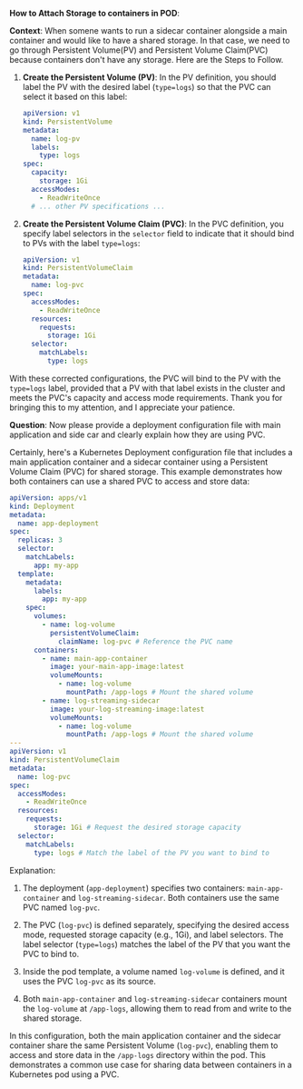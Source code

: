 **How to Attach Storage to containers in POD**:

**Context**: When somene wants to run a sidecar container alongside a main container and would like to have a shared storage. In that case, we need to go through 
Persistent Volume(PV) and Persistent Volume Claim(PVC) because containers don't have any storage.
Here are the Steps to Follow.

1. **Create the Persistent Volume (PV)**: In the PV definition, you should label the PV with the desired label (`type=logs`) so that the PVC can select it based on this label:

   ```yaml
   apiVersion: v1
   kind: PersistentVolume
   metadata:
     name: log-pv
     labels:
       type: logs
   spec:
     capacity:
       storage: 1Gi
     accessModes:
       - ReadWriteOnce
     # ... other PV specifications ...
   ```

2. **Create the Persistent Volume Claim (PVC)**: In the PVC definition, you specify label selectors in the `selector` field to indicate that it should bind to PVs with the label `type=logs`:

   ```yaml
   apiVersion: v1
   kind: PersistentVolumeClaim
   metadata:
     name: log-pvc
   spec:
     accessModes:
       - ReadWriteOnce
     resources:
       requests:
         storage: 1Gi
     selector:
       matchLabels:
         type: logs
   ```

With these corrected configurations, the PVC will bind to the PV with the `type=logs` label, provided that a PV with that label exists in the cluster and meets the PVC's capacity and access mode requirements. Thank you for bringing this to my attention, and I appreciate your patience.

**Question**: Now please provide a deployment configuration file with main application and side car and clearly explain how they are using PVC.

Certainly, here's a Kubernetes Deployment configuration file that includes a main application container and a sidecar container using a Persistent Volume Claim (PVC) for shared storage. This example demonstrates how both containers can use a shared PVC to access and store data:

```yaml
apiVersion: apps/v1
kind: Deployment
metadata:
  name: app-deployment
spec:
  replicas: 3
  selector:
    matchLabels:
      app: my-app
  template:
    metadata:
      labels:
        app: my-app
    spec:
      volumes:
        - name: log-volume
          persistentVolumeClaim:
            claimName: log-pvc # Reference the PVC name
      containers:
        - name: main-app-container
          image: your-main-app-image:latest
          volumeMounts:
            - name: log-volume
              mountPath: /app-logs # Mount the shared volume
        - name: log-streaming-sidecar
          image: your-log-streaming-image:latest
          volumeMounts:
            - name: log-volume
              mountPath: /app-logs # Mount the shared volume
---
apiVersion: v1
kind: PersistentVolumeClaim
metadata:
  name: log-pvc
spec:
  accessModes:
    - ReadWriteOnce
  resources:
    requests:
      storage: 1Gi # Request the desired storage capacity
  selector:
    matchLabels:
      type: logs # Match the label of the PV you want to bind to
```

Explanation:

1. The deployment (`app-deployment`) specifies two containers: `main-app-container` and `log-streaming-sidecar`. Both containers use the same PVC named `log-pvc`.

2. The PVC (`log-pvc`) is defined separately, specifying the desired access mode, requested storage capacity (e.g., 1Gi), and label selectors. The label selector (`type=logs`) matches the label of the PV that you want the PVC to bind to.

3. Inside the pod template, a volume named `log-volume` is defined, and it uses the PVC `log-pvc` as its source.

4. Both `main-app-container` and `log-streaming-sidecar` containers mount the `log-volume` at `/app-logs`, allowing them to read from and write to the shared storage.

In this configuration, both the main application container and the sidecar container share the same Persistent Volume (`log-pvc`), enabling them to access and store data in the `/app-logs` directory within the pod. This demonstrates a common use case for sharing data between containers in a Kubernetes pod using a PVC.



